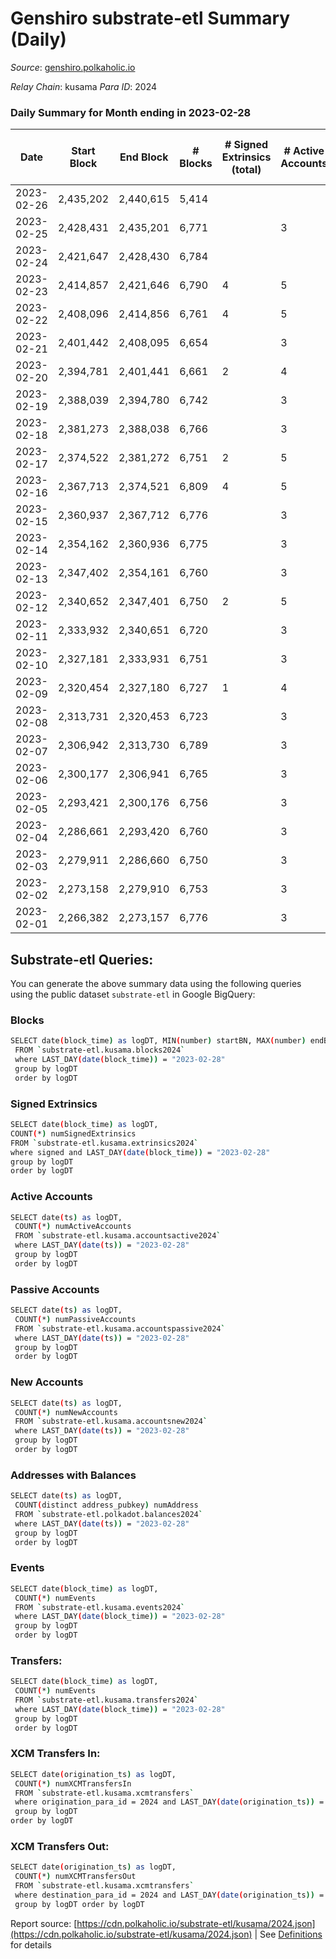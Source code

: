 # Genshiro substrate-etl Summary (Daily)

_Source_: [genshiro.polkaholic.io](https://genshiro.polkaholic.io)

*Relay Chain*: kusama
*Para ID*: 2024



### Daily Summary for Month ending in 2023-02-28


| Date | Start Block | End Block | # Blocks | # Signed Extrinsics (total) | # Active Accounts | # Passive | # New | # Addresses with Balances | # Events | # Transfers | # XCM Transfers In | # XCM Transfers Out | Issues | 
| ---- | ----------- | --------- | -------- | --------------------------- | ----------------- | --------- | ----- | ------------------------- | -------- | ----------- | ------------------ | ------------------- | ------ |
| 2023-02-26 | 2,435,202 | 2,440,615 | 5,414 |  |  |  |  |  | 10,837 |   |   |   |  |
| 2023-02-25 | 2,428,431 | 2,435,201 | 6,771 |  | 3 |  |  | 28 | 13,559 |   |   |   |  |
| 2023-02-24 | 2,421,647 | 2,428,430 | 6,784 |  |  |  |  | 28 | 13,591 |   |   |   |  |
| 2023-02-23 | 2,414,857 | 2,421,646 | 6,790 | 4 | 5 |  | 1 | 28 | 13,600 |   |   |   |  |
| 2023-02-22 | 2,408,096 | 2,414,856 | 6,761 | 4 | 5 |  |  | 27 | 13,551 |   |   |   |  |
| 2023-02-21 | 2,401,442 | 2,408,095 | 6,654 |  | 3 |  |  | 27 | 13,325 |   | 1 ($45.75) |   |  |
| 2023-02-20 | 2,394,781 | 2,401,441 | 6,661 | 2 | 4 |  | 1 | 27 | 13,338 |   |   |   |  |
| 2023-02-19 | 2,388,039 | 2,394,780 | 6,742 |  | 3 |  |  | 26 | 13,495 |   |   |   |  |
| 2023-02-18 | 2,381,273 | 2,388,038 | 6,766 |  | 3 |  |  | 26 | 13,544 |   |   |   |  |
| 2023-02-17 | 2,374,522 | 2,381,272 | 6,751 | 2 | 5 |  |  | 26 | 13,522 |   |   |   |  |
| 2023-02-16 | 2,367,713 | 2,374,521 | 6,809 | 4 | 5 |  |  | 26 | 13,653 |   | 1 ($433.96) |   |  |
| 2023-02-15 | 2,360,937 | 2,367,712 | 6,776 |  | 3 |  |  | 26 | 13,564 |   |   |   |  |
| 2023-02-14 | 2,354,162 | 2,360,936 | 6,775 |  | 3 |  |  | 26 | 13,561 |   |   |   |  |
| 2023-02-13 | 2,347,402 | 2,354,161 | 6,760 |  | 3 |  |  | 26 | 13,531 |   |   |   |  |
| 2023-02-12 | 2,340,652 | 2,347,401 | 6,750 | 2 | 5 |  |  | 26 | 13,526 |   | 1  |   |  |
| 2023-02-11 | 2,333,932 | 2,340,651 | 6,720 |  | 3 |  |  | 26 | 13,452 |   |   |   |  |
| 2023-02-10 | 2,327,181 | 2,333,931 | 6,751 |  | 3 |  |  | 26 | 13,519 |   | 1  |   |  |
| 2023-02-09 | 2,320,454 | 2,327,180 | 6,727 | 1 | 4 |  | 1 | 26 | 13,474 |   | 1  |   |  |
| 2023-02-08 | 2,313,731 | 2,320,453 | 6,723 |  | 3 |  |  | 25 | 13,457 |   |   |   |  |
| 2023-02-07 | 2,306,942 | 2,313,730 | 6,789 |  | 3 |  |  | 25 | 13,590 |   |   |   |  |
| 2023-02-06 | 2,300,177 | 2,306,941 | 6,765 |  | 3 |  |  | 25 | 13,541 |   |   |   |  |
| 2023-02-05 | 2,293,421 | 2,300,176 | 6,756 |  | 3 |  |  | 25 | 13,535 |   | 2  |   |  |
| 2023-02-04 | 2,286,661 | 2,293,420 | 6,760 |  | 3 |  |  | 25 | 13,531 |   |   |   |  |
| 2023-02-03 | 2,279,911 | 2,286,660 | 6,750 |  | 3 |  |  | 25 | 13,512 |   |   |   |  |
| 2023-02-02 | 2,273,158 | 2,279,910 | 6,753 |  | 3 |  |  | 25 | 13,517 |   |   |   |  |
| 2023-02-01 | 2,266,382 | 2,273,157 | 6,776 |  | 3 |  |  | 25 | 13,563 |   |   |   |  |

## Substrate-etl Queries:
You can generate the above summary data using the following queries using the public dataset `substrate-etl` in Google BigQuery:

### Blocks
```bash
SELECT date(block_time) as logDT, MIN(number) startBN, MAX(number) endBN, COUNT(*) numBlocks 
 FROM `substrate-etl.kusama.blocks2024`  
 where LAST_DAY(date(block_time)) = "2023-02-28" 
 group by logDT 
 order by logDT
```

### Signed Extrinsics
```bash
SELECT date(block_time) as logDT, 
COUNT(*) numSignedExtrinsics 
FROM `substrate-etl.kusama.extrinsics2024`  
where signed and LAST_DAY(date(block_time)) = "2023-02-28" 
group by logDT 
order by logDT
```

### Active Accounts
```bash
SELECT date(ts) as logDT, 
 COUNT(*) numActiveAccounts 
 FROM `substrate-etl.kusama.accountsactive2024` 
 where LAST_DAY(date(ts)) = "2023-02-28" 
 group by logDT 
 order by logDT
```

### Passive Accounts
```bash
SELECT date(ts) as logDT, 
 COUNT(*) numPassiveAccounts 
 FROM `substrate-etl.kusama.accountspassive2024` 
 where LAST_DAY(date(ts)) = "2023-02-28" 
 group by logDT 
 order by logDT
```

### New Accounts
```bash
SELECT date(ts) as logDT, 
 COUNT(*) numNewAccounts 
 FROM `substrate-etl.kusama.accountsnew2024` 
 where LAST_DAY(date(ts)) = "2023-02-28" 
 group by logDT
 order by logDT
```

### Addresses with Balances
```bash
SELECT date(ts) as logDT,
 COUNT(distinct address_pubkey) numAddress 
 FROM `substrate-etl.polkadot.balances2024` 
 where LAST_DAY(date(ts)) = "2023-02-28" 
 group by logDT 
 order by logDT
```

### Events
```bash
SELECT date(block_time) as logDT, 
 COUNT(*) numEvents 
 FROM `substrate-etl.kusama.events2024` 
 where LAST_DAY(date(block_time)) = "2023-02-28" 
 group by logDT 
 order by logDT
```

### Transfers:
```bash
SELECT date(block_time) as logDT, 
 COUNT(*) numEvents 
 FROM `substrate-etl.kusama.transfers2024` 
 where LAST_DAY(date(block_time)) = "2023-02-28" 
 group by logDT 
 order by logDT
```

### XCM Transfers In:
```bash
SELECT date(origination_ts) as logDT, 
 COUNT(*) numXCMTransfersIn 
 FROM `substrate-etl.kusama.xcmtransfers` 
 where origination_para_id = 2024 and LAST_DAY(date(origination_ts)) = "2023-02-28" 
 group by logDT 
order by logDT
```

### XCM Transfers Out:
```bash
SELECT date(origination_ts) as logDT, 
 COUNT(*) numXCMTransfersOut 
 FROM `substrate-etl.kusama.xcmtransfers` 
 where destination_para_id = 2024 and LAST_DAY(date(origination_ts)) = "2023-02-28" 
 group by logDT order by logDT
```


Report source: [https://cdn.polkaholic.io/substrate-etl/kusama/2024.json](https://cdn.polkaholic.io/substrate-etl/kusama/2024.json) | See [Definitions](/DEFINITIONS.md) for details
